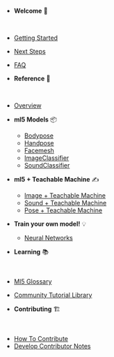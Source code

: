 * **Welcome** 🌈
<div class="sidebar__section-divider">&nbsp;</div>

  * [Getting Started](/)
  * [Next Steps](/welcome/next_steps.md)
  * [FAQ](/welcome/FAQ.md)

* **Reference** 📃
<div class="sidebar__section-divider">&nbsp;</div>

  * [Overview](/reference/overview.md)
  * **ml5 Models** 📦
    * [Bodypose](/reference/bodypose.md)
    * [Handpose](/reference/handpose.md)
    * [Facemesh](/reference/facemesh.md)
    * [ImageClassifier](/reference/image-classifier.md)
    * [SoundClassifier](/reference/sound-classifier.md)
  * **ml5 + Teachable Machine** ✍️
    * [Image + Teachable Machine](/reference/image-classifier-tm.md)
    * [Sound + Teachable Machine](/reference/sound-classifier-tm.md)
    * [Pose + Teachable Machine](/reference/pose-estimation-tm.md)
  * **Train your own model!** 💡
    * [Neural Networks](/reference/neural-network.md)

* **Learning** 📚
<div class="sidebar__section-divider">&nbsp;</div>

  * [Ml5 Glossary](/learning/ml5_glossary.md)
  * [Community Tutorial Library](/learning/community_tutorial_library.md)

* **Contributing** 🏗 
<div class="sidebar__section-divider">&nbsp;</div>

  * [How To Contribute](/contributing/how_to_contribute.md)
  * [Develop Contributor Notes](/contributing/develop_contributor_notes.md)